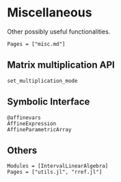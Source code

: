 # Miscellaneous

Other possibly useful functionalities.

```@index
Pages = ["misc.md"]
```

## Matrix multiplication API
```@docs
set_multiplication_mode
```

## Symbolic Interface

```@docs
@affinevars
AffineExpression
AffineParametricArray
```

## Others
```@autodocs
Modules = [IntervalLinearAlgebra]
Pages = ["utils.jl", "rref.jl"]
```
